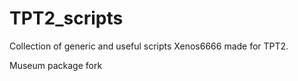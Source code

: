 # TPT2_scripts
Collection of generic and useful scripts Xenos6666 made for TPT2.

Museum package fork
